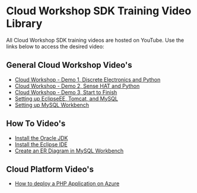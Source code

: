 **Cloud Workshop SDK Training Video Library**
==================
All Cloud Workshop SDK training videos are hosted on YouTube. Use the links below to access the desired video:

General Cloud Workshop Video's
--------
* [Cloud Workshop - Demo 1, Discrete Electronics and Python](https://youtu.be/9LfZDMIIJQw)
* [Cloud Workshop - Demo 2, Sense HAT and Python](https://youtu.be/7BcrK2IkN4w)
* [Cloud Workshop - Demo 3, Start to Finish](https://youtu.be/gtfq57eYa7E)
* [Setting up EclipseEE, Tomcat, and MySQL](https://youtu.be/OPoDh4BaPBo)
* [Setting up MySQL Workbench](https://youtu.be/l8MFlvPn19o)

How To Video's
--------
* [Install the Oracle JDK](https://youtu.be/I08V0E5qi0o)
* [Install the Eclipse IDE](https://youtu.be/cf8GoFr0QE0)
* [Create an ER Diagram in MySQL Workbench](https://youtu.be/V7Un8NXAF0E)

Cloud Platform Video's
--------
* [How to deploy a PHP Application on Azure](https://youtu.be/BAbs4frlViY)
